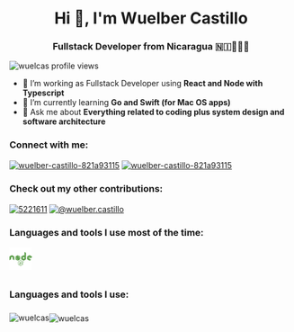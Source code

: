 <link rel="stylesheet" type='text/css' href="https://cdn.jsdelivr.net/gh/devicons/devicon@latest/devicon.min.css" />

<h1 align="center">Hi 👋, I'm Wuelber Castillo</h1>
<h3 align="center">Fullstack Developer from Nicaragua 🇳🇮👨🏻‍💻</h3>

<p align="left"> <img src="https://komarev.com/ghpvc/?username=wuelcas&label=Profile%20views&color=0e75b6&style=flat" alt="wuelcas profile views" /> </p>

- 🔭 I’m working as Fullstack Developer using **React and Node with Typescript**
- 🌱 I’m currently learning **Go and Swift (for Mac OS apps)**
- 💬 Ask me about **Everything related to coding plus system design and software architecture**

<h3 align="left">Connect with me:</h3>
<p align="left">
  <a href="mailto:wuelber.castillo@gmail.com" target="blank"><img align="center" src="https://www.vectorlogo.zone/logos/gmail/gmail-icon.svg" alt="wuelber-castillo-821a93115" height="30" width="40" /></a>
  <a href="https://linkedin.com/in/wuelber-castillo-821a93115" target="blank"><img align="center" src="https://www.vectorlogo.zone/logos/linkedin/linkedin-icon.svg" alt="wuelber-castillo-821a93115" height="30" width="40" /></a>
</p>

<h3 align="left">Check out my other contributions:</h3>
<p align="left">
  <a href="https://stackoverflow.com/users/5221611" target="blank"><img align="center" src="https://www.vectorlogo.zone/logos/stackoverflow/stackoverflow-icon.svg" alt="5221611" height="30" width="40" /></a>
  <a href="https://medium.com/@wuelber.castillo" target="blank"><img align="center" src="https://www.vectorlogo.zone/logos/medium/medium-tile.svg" alt="@wuelber.castillo" height="30" width="30" /></a>
</p>

<h3 align="left">Languages and tools I use most of the time:</h3>
<p align="left">
  <img src="./icons/node.svg" height="40" alt="node" />
  <i style="font-size: 40px" class="devicon-react-original-wordmark colored"></i>
  <i style="font-size: 40px" class="devicon-typescript-plain colored"></i>
  <i style="font-size: 40px" class="devicon-javascript-plain colored"></i>
  <i style="font-size: 40px" class="devicon-jest-plain colored"></i>
  <i style="font-size: 40px" class="devicon-vitest-plain colored"></i>
  <i style="font-size: 40px" class="devicon-postgresql-plain-wordmark colored"></i>
  <i style="font-size: 40px" class="devicon-html5-plain-wordmark colored"></i>
  <i style="font-size: 40px" class="devicon-css3-plain-wordmark colored"></i>
  <i style="font-size: 40px" class="devicon-docker-plain-wordmark colored"></i>
  <i style="font-size: 40px" class="devicon-amazonwebservices-plain-wordmark colored"></i>
  <i style="font-size: 40px" class="devicon-git-plain colored"></i>
  <i style="font-size: 40px" class="devicon-mongodb-plain-wordmark colored"></i>
<h3 align="left">Languages and tools I use:</h3>
    <i style="font-size: 40px" class="devicon-grafana-plain-wordmark colored"></i>
    <i style="font-size: 40px" class="devicon-kubernetes-plain-wordmark colored"></i>
    <i style="font-size: 40px" class="devicon-tailwindcss-original colored"></i>
    <i style="font-size: 40px" class="devicon-apachekafka-original-wordmark"></i>
    <i style="font-size: 40px" class="devicon-go-original-wordmark colored"></i>
    <i style="font-size: 40px" class="devicon-swift-plain colored"></i>
</p>

###

<p><img align="left" src="https://github-readme-stats.vercel.app/api/top-langs?username=wuelcas&show_icons=true&locale=en&layout=compact" alt="wuelcas" /></p>

###

<p><img align="center" src="https://github-readme-streak-stats.herokuapp.com/?user=wuelcas&" alt="wuelcas" /></p>
